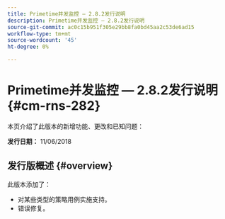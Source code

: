 ```yaml
---
title: Primetime并发监控 — 2.8.2发行说明
description: Primetime并发监控 — 2.8.2发行说明
source-git-commit: ac0c15b951f305e29bb8fa0bd45aa2c53de6ad15
workflow-type: tm+mt
source-wordcount: '45'
ht-degree: 0%

---
```



# Primetime并发监控 — 2.8.2发行说明 {#cm-rns-282}

本页介绍了此版本的新增功能、更改和已知问题：

**发行日期：** 11/06/2018

## 发行版概述 {#overview}

此版本添加了：

* 对某些类型的策略用例实施支持。
* 错误修复。
